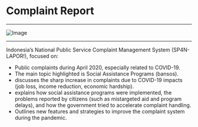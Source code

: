 # Complaint Report

---

![Image](https://github.com/user-attachments/assets/ba4ae91f-446a-4af2-9e3e-72dc154b4f5b)

---

Indonesia’s National Public Service Complaint Management System (SP4N-LAPOR!), focused on: <br/>

- Public complaints during April 2020, especially related to COVID-19.
- The main topic highlighted is Social Assistance Programs (bansos).
- discusses the sharp increase in complaints due to COVID-19 impacts (job loss, income reduction, economic hardship).
- explains how social assistance programs were implemented, the problems reported by citizens (such as mistargeted aid and program delays), and how the government tried to accelerate complaint handling.
- Outlines new features and strategies to improve the complaint system during the pandemic.
